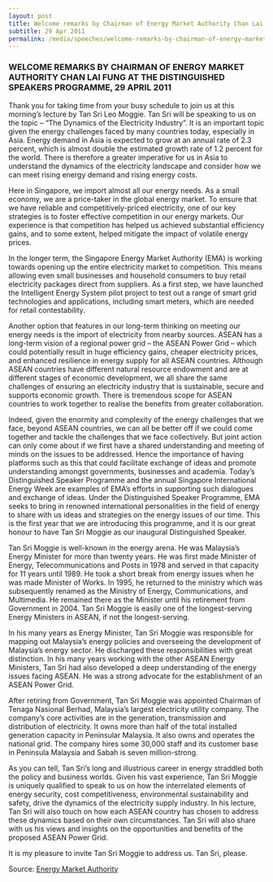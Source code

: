 ```yaml
---
layout: post
title: Welcome remarks by Chairman of Energy Market Authority Chan Lai Fung at the Distinguished Speakers Programme, 29 April 2011
subtitle: 29 Apr 2011
permalink: /media/speeches/welcome-remarks-by-chairman-of-energy-market-authority-chan-lai-fung-at-the-distinguished-speakers-programme-29-april-2011
---
```


### WELCOME REMARKS BY CHAIRMAN OF ENERGY MARKET AUTHORITY CHAN LAI FUNG AT THE DISTINGUISHED SPEAKERS PROGRAMME, 29 APRIL 2011

Thank you for taking time from your busy schedule to join us at this morning’s lecture by Tan Sri Leo Moggie. Tan Sri will be speaking to us on the topic – “The Dynamics of the Electricity Industry”. It is an important topic given the energy challenges faced by many countries today, especially in Asia. Energy demand in Asia is expected to grow at an annual rate of 2.3 percent, which is almost double the estimated growth rate of 1.2 percent for the world. There is therefore a greater imperative for us in Asia to understand the dynamics of the electricity landscape and consider how we can meet rising energy demand and rising energy costs.

Here in Singapore, we import almost all our energy needs. As a small economy, we are a price-taker in the global energy market. To ensure that we have reliable and competitively-priced electricity, one of our key strategies is to foster effective competition in our energy markets. Our experience is that competition has helped us achieved substantial efficiency gains, and to some extent, helped mitigate the impact of volatile energy prices.

In the longer term, the Singapore Energy Market Authority (EMA) is working towards opening up the entire electricity market to competition. This means allowing even small businesses and household consumers to buy retail electricity packages direct from suppliers. As a first step, we have launched the Intelligent Energy System pilot project to test out a range of smart grid technologies and applications, including smart meters, which are needed for retail contestability.

Another option that features in our long-term thinking on meeting our energy needs is the import of electricity from nearby sources. ASEAN has a long-term vision of a regional power grid – the ASEAN Power Grid – which could potentially result in huge efficiency gains, cheaper electricity prices, and enhanced resilience in energy supply for all ASEAN countries. Although ASEAN countries have different natural resource endowment and are at different stages of economic development, we all share the same challenges of ensuring an electricity industry that is sustainable, secure and supports economic growth. There is tremendous scope for ASEAN countries to work together to realise the benefits from greater collaboration.

Indeed, given the enormity and complexity of the energy challenges that we face, beyond ASEAN countries, we can all be better off if we could come together and tackle the challenges that we face collectively. But joint action can only come about if we first have a shared understanding and meeting of minds on the issues to be addressed. Hence the importance of having platforms such as this that could facilitate exchange of ideas and promote understanding amongst governments, businesses and academia. Today’s Distinguished Speaker Programme and the annual Singapore International Energy Week are examples of EMA’s efforts in supporting such dialogues and exchange of ideas. Under the Distinguished Speaker Programme, EMA seeks to bring in renowned international personalities in the field of energy to share with us ideas and strategies on the energy issues of our time. This is the first year that we are introducing this programme, and it is our great honour to have Tan Sri Moggie as our inaugural Distinguished Speaker.

Tan Sri Moggie is well-known in the energy arena. He was Malaysia’s Energy Minister for more than twenty years. He was first made Minister of Energy, Telecommunications and Posts in 1978 and served in that capacity for 11 years until 1989. He took a short break from energy issues when he was made Minister of Works. In 1995, he returned to the ministry which was subsequently renamed as the Ministry of Energy, Communications, and Multimedia. He remained there as the Minister until his retirement from Government in 2004. Tan Sri Moggie is easily one of the longest-serving Energy Ministers in ASEAN, if not the longest-serving.

In his many years as Energy Minister, Tan Sri Moggie was responsible for mapping out Malaysia’s energy policies and overseeing the development of Malaysia’s energy sector. He discharged these responsibilities with great distinction. In his many years working with the other ASEAN Energy Ministers, Tan Sri had also developed a deep understanding of the energy issues facing ASEAN. He was a strong advocate for the establishment of an ASEAN Power Grid.

After retiring from Government, Tan Sri Moggie was appointed Chairman of Tenaga Nasional Berhad, Malaysia’s largest electricity utility company. The company’s core activities are in the generation, transmission and distribution of electricity. It owns more than half of the total installed generation capacity in Peninsular Malaysia. It also owns and operates the national grid. The company hires some 30,000 staff and its customer base in Peninsula Malaysia and Sabah is seven million-strong.

As you can tell, Tan Sri’s long and illustrious career in energy straddled both the policy and business worlds. Given his vast experience, Tan Sri Moggie is uniquely qualified to speak to us on how the interrelated elements of energy security, cost competitiveness, environmental sustainability and safety, drive the dynamics of the electricity supply industry. In his lecture, Tan Sri will also touch on how each ASEAN country has chosen to address these dynamics based on their own circumstances. Tan Sri will also share with us his views and insights on the opportunities and benefits of the proposed ASEAN Power Grid.

It is my pleasure to invite Tan Sri Moggie to address us. Tan Sri, please.



Source: [<a href="https://www.ema.gov.sg/speech.aspx?news_sid=20140609DTX680ETB9aa" target="_blank">Energy Market Authority</a>](https://www.ema.gov.sg/speech.aspx?news_sid=20140609DTX680ETB9aa)